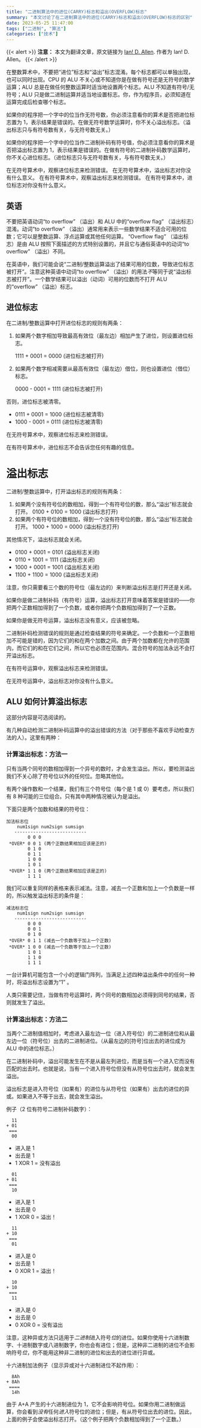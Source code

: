 ```yaml
---
title: "二进制算法中的进位(CARRY)标志和溢出(OVERFLOW)标志"
summary: "本文讨论了在二进制算法中的进位(CARRY)标志和溢出(OVERFLOW)标志的区别"
date: 2023-05-25 11:47:00
tags: ["二进制", "算法"]
categories: ["技术"]
---
```


{{< alert >}}
**注意：** 本文为翻译文章，原文链接为 [Ian! D. Allen](http://www.idallen.com/). 作者为 Ian! D. Allen。
{{< /alert >}}

在整数算术中，不要把“进位”标志和“溢出”标志混淆。每个标志都可以单独出现，也可以同时出现。CPU 的 ALU 不关心或不知道你是在做有符号还是无符号的数学运算；ALU 总是在做任何整数运算时适当地设置两个标志。ALU 不知道有符号/无符号；ALU 只是做二进制运算并适当地设置标志。你，作为程序员，必须知道在运算完成后检查哪个标志。

如果你的程序把一个字中的位当作无符号数，你必须注意看你的算术是否把进位标志置为 1，表示结果是错误的。在做无符号数学运算时，你不关心溢出标志。（溢出标志只与有符号数有关，与无符号数无关。）

如果你的程序把一个字中的位当作二进制补码有符号值，你必须注意看你的算术是否把溢出标志置为 1，表示结果是错误的。在做有符号的二进制补码数学运算时，你不关心进位标志。（进位标志只与无符号数有关，与有符号数无关。）

在无符号算术中，观察进位标志来检测错误。
在无符号算术中，溢出标志对你没有什么意义。
在有符号算术中，观察溢出标志来检测错误。
在有符号算术中，进位标志对你没有什么意义。

## 英语

不要把英语动词“to overflow” （溢出）和 ALU 中的“overflow flag” （溢出标志）混淆。动词“to overflow” （溢出）通常用来表示一些数学结果不适合可用的位数；它可以是整数运算、浮点运算或其他任何运算。 “Overflow flag” （溢出标志）是由 ALU 按照下面描述的方式特别设置的，并且它与通俗英语中的动词“to overflow” （溢出）不同。

在英语中，我们可能会说“二进制/整数运算溢出了结果可用的位数，导致进位标志被打开”。注意这种英语中动词“to overflow” （溢出）的用法*不*等同于说“溢出标志被打开”。一个数学结果可以溢出（动词）可用的位数而不打开 ALU 的“overflow” （溢出）标志。

## 进位标志

在二进制/整数运算中打开进位标志的规则有两条：

1. 如果两个数字相加导致最高有效位（最左边）相加产生了进位，则设置进位标志。

   1111 + 0001 = 0000 (进位标志被打开)

2. 如果两个数字相减需要从最高有效位（最左边）借位，则也设置进位（借位）标志。

   0000 - 0001 = 1111 (进位标志被打开)

否则，进位标志被清零。

- 0111 + 0001 = 1000 (进位标志被清零)
- 1000 - 0001 = 0111 (进位标志被清零)

在无符号算术中，观察进位标志来检测错误。

在有符号算术中，进位标志不会告诉您任何有趣的信息。

# 溢出标志

二进制/整数运算中，打开溢出标志的规则有两条：

1. 如果两个没有符号位的数相加，得到一个有符号位的数，那么“溢出”标志就会打开。
   0100 + 0100 = 1000 (溢出标志打开)
2. 如果两个有符号位的数相加，得到一个没有符号位的数，那么“溢出”标志就会打开。
   1000 + 1000 = 0000 (溢出标志打开)

其他情况下，溢出标志就会关闭。

- 0100 + 0001 = 0101 (溢出标志关闭)
- 0110 + 1001 = 1111 (溢出标志关闭)
- 1000 + 0001 = 1001 (溢出标志关闭)
- 1100 + 1100 = 1000 (溢出标志关闭)

注意，你只需要看三个数的符号位（最左边的）来判断溢出标志是打开还是关闭。

如果你是做二进制补码（有符号）运算，溢出标志打开意味着答案是错误的——你把两个正数相加得到了一个负数，或者你把两个负数相加得到了一个正数。

如果你是做无符号运算，溢出标志没有意义，应该被忽略。

二进制补码检测错误的规则是通过检查结果的符号来确定。一个负数和一个正数相加不可能是错的，因为它们的和在两个加数之间。由于两个加数都在允许的范围内，而它们的和在它们之间，所以它也必须在范围内。混合符号的加法永远不会打开溢出标志。

在有符号运算中，观察溢出标志来检测错误。

在无符号运算中，溢出标志对你没有什么意义。

## ALU 如何计算溢出标志

这部分内容是可选阅读的。

有几种自动检测二进制补码运算中的溢出错误的方法（对于那些不喜欢手动检查方法的人）。这里有两种：

### 计算溢出标志：方法一

只有当两个同号的数相加得到一个异号的数时，才会发生溢出。所以，要检测溢出我们不关心除了符号位以外的任何位。忽略其他位。

有两个操作数和一个结果，我们有三个符号位（每个是 1 或 0）要考虑，所以我们有 8 种可能的三位组合。只有其中两种情况被认为是溢出。

下面只是两个加数和结果的符号位：

```
加法标志位
    num1sign num2sign sumsign
   ---------------------------
        0 0 0
 *OVER* 0 0 1 (两个正数结果相加应该是正的)
        0 1 0
        0 1 1
        1 0 0
        1 0 1
 *OVER* 1 1 0 (两个正数结果相加应该是正的)
        1 1 1
```

我们可以重复同样的表格来表示减法。注意，减去一个正数和加上一个负数是一样的，所以触发溢出标志的条件是：

```
减法标志位
    num1sign num2sign sumsign
   ---------------------------
        0 0 0
        0 0 1
        0 1 0
 *OVER* 0 1 1 (减去一个负数等于加上一个正数)
 *OVER* 1 0 0 (减去一个负数等于加上一个正数)
        1 0 1
        1 1 0
        1 1 1
```

一台计算机可能包含一个小的逻辑门阵列，当满足上述四种溢出条件中的任何一种时，将溢出标志设置为“1” 。

人类只需要记住，当做有符号运算时，两个同号的数相加必须得到同号的结果，否则就发生了溢出。

### 计算溢出标志：方法二

当两个二进制值相加时，考虑进入最左边一位（进入符号位）的二进制进位和从最左边一位（符号位）出去的二进制进位。（从最左边的[符号]位出去的进位成为 ALU 中的进位标志。）

在二进制补码中，溢出可能发生在不是从最左列进位，而是当有一个进入它而没有匹配的出去时。也就是说，当有一个进入符号位但没有从符号位出去时，就会发生溢出。

溢出标志是进入符号位（如果有）的进位与从符号位（如果有）出去的进位的异或。如果进入不等于出去，就会发生溢出。

例子（2 位有符号二进制补码数字）：

```
  11
+ 01
 ===
  00
```

- 进入是 1
- 出去是 1
- 1 XOR 1 = 没有溢出

```
  01
+ 01
 ===
  10
```

- 进入是 1
- 出去是 0
- 1 XOR 0 = 溢出！

```
  11
+ 10
 ===
  01
```

- 进入是 0
- 出去是 1
- 0 XOR 1 = 溢出！

```
  10
+ 10
 ===
  11
```

- 进入是 0
- 出去是 0
- 0 XOR 0 = 没有溢出

注意，这种异或方法只适用于*二进制*进入符号*位*的进位。如果你使用十六进制数字、十进制数字或八进制数字，你也会有进位；但是，这种非二进制的进位不会影响符号*位*，你不能用这种非二进制的进位和出去的进位进行异或。

十六进制加法例子（显示异或对十六进制进位不起作用）：

```
  8Ah
+ 8Ah
 ====
  14h
```

由于 A+A 产生的十六进制进位为 1，它不会影响符号位。如果你用二进制做运算，你会看到*没有*任何*进入*符号位的进位；但是，有从符号位出去的进位。因此，上面的例子会使溢出标志打开。（这个例子把两个负数相加得到了一个正数。）
